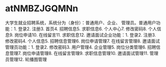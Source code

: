 # atNMBZJGQMNn
大学生就业招聘系统，系统分为（身份）：普通用户、企业、 管理员。普通用户功能：1. 登录2. 注册3. 首页4. 招聘信息5. 求职信息6. 个人中心7. 修改密码8. 个人信息9. 岗位申请10. 在线留言11. 求职信息12. 邀请面试企业功能：1. 登录2. 注册3. 修改密码4. 个人信息5. 招聘信息管理6. 岗位申请管理7. 在线留言管理8. 邀请面试管理员功能：1. 登录2. 修改密码3. 用户管理4. 企业管理5. 岗位分类管理6. 招聘信息管理7. 岗位申请管理8. 在线留言管理9. 求职信息管理10. 邀请面试管理11. 管理员管理12. 轮播图管理 
